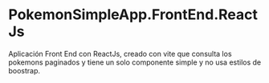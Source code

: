 # PokemonSimpleApp.FrontEnd.ReactJs
Aplicación Front End con ReactJs, creado con vite que consulta los pokemons paginados y tiene un solo componente simple y no usa estilos de boostrap.
